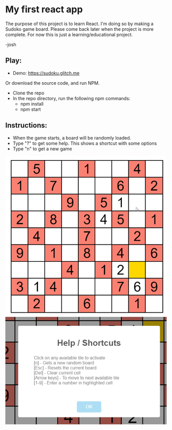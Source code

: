 # My first react app 

The purpose of this project is to learn React. I'm doing so by making a Sudoko game board. Please come back later when the project is more complete. For now this is just a learning/educational project.

-josh

## Play:
* Demo: https://sudoku.glitch.me

Or download the source code, and run NPM.
* Clone the repo
* In the repo directory, run the following npm commands:
  * npm install 
  * npm start

## Instructions:
* When the game starts, a board will be randomly loaded.
* Type "?" to get some help. This shows a shortcut with some options
* Type "n" to get a new game

![Board](https://github.com/joshgo/reactjs-sudoko/blob/master/board01.png)
![Help](https://github.com/joshgo/reactjs-sudoko/blob/master/shortcuts.png)


